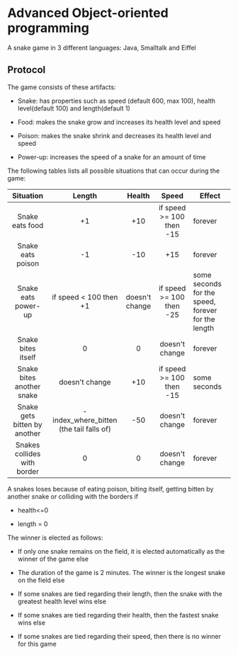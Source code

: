 # Advanced Object-oriented programming
A snake game in 3 different languages: Java, Smalltalk and Eiffel

## Protocol
The game consists of these artifacts:

* Snake: has properties such as speed (default 600, max 100), health level(default 100) and length(default 1)

* Food: makes the snake grow and increases its health level and speed

* Poison: makes the snake shrink and decreases its health level and speed

* Power-up: increases the speed of a snake for an amount of time

The following tables lists all possible situations that can occur during the game:

|           Situation          |                  Length                 |     Health     |           Speed           | Effect                                              |
|:----------------------------:|:---------------------------------------:|:--------------:|:-------------------------:|-----------------------------------------------------|
|        Snake eats food       |                    +1                   |       +10      | if speed >= 100 then -15  | forever                                             |
|       Snake eats poison      |                    -1                   |       -10      |            +15            | forever                                             |
|      Snake eats power-up     |          if speed < 100 then +1         | doesn't change |  if speed >= 100 then -25 | some seconds for the speed,  forever for the length |
| Snake bites itself           | 0                                       | 0              | doesn't change            | forever                                             |
| Snake bites another snake    | doesn't change                          | +10            | if speed >= 100 then -15  | some seconds                                        |
| Snake gets bitten by another | -index_where_bitten (the tail falls of) | -50            | doesn't change            | forever                                             |
| Snakes collides with border  | 0                                       | 0              | doesn't change            | forever                                             |


A snakes loses because of eating poison, biting itself, getting bitten by another snake or colliding with the borders if

* health<=0

* length = 0


The winner is elected as follows:

* If only one snake remains on the field, it is elected automatically as the winner of the game else

* The duration of the game is 2 minutes. The winner is the longest snake on the field else

* If some snakes are tied regarding their length, then the snake with the greatest health level wins else 

* If some snakes are tied regarding their health, then the fastest snake wins else

* If some snakes are tied regarding their speed, then there is no winner for this game